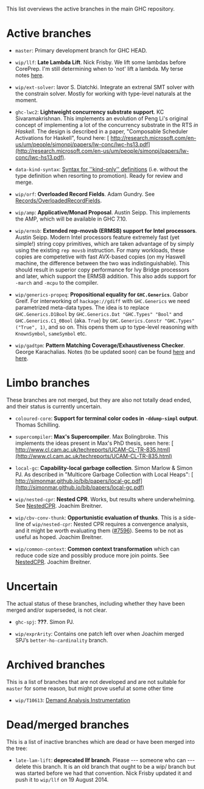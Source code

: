 
This list overviews the active branches in the main GHC repository.


# Active branches


- `master`: Primary development branch for GHC HEAD.

- `wip/llf`: **Late Lambda Lift**.  Nick Frisby. We lift some lambdas before CorePrep. I'm still determining when to 'not' lift a lambda. My terse notes [here](late-lam-lift).

- `wip/ext-solver`: Iavor S. Diatchki.  Integrate an extrenal SMT solver with the constrain solver.  Mostly for working with type-level naturals at the moment.

- `ghc-lwc2`: **Lightweight concurrency substrate support**. KC Sivaramakrishnan. This implements an evolution of Peng Li's original concept of implementing a lot of the concurrency substrate in the RTS *in Haskell*. The design is described in a paper, "Composable Scheduler Activations for Haskell", found here: [
  http://research.microsoft.com/en-us/um/people/simonpj/papers/lw-conc/lwc-hs13.pdf](http://research.microsoft.com/en-us/um/people/simonpj/papers/lw-conc/lwc-hs13.pdf).

- `data-kind-syntax`: [Syntax for ''kind-only'' definitions](ghc-kinds/kinds-without-data) (i.e. without the type definition when resorting to promotion). Ready for review and merge.

- `wip/orf`: **Overloaded Record Fields**. Adam Gundry. See [Records/OverloadedRecordFields](records/overloaded-record-fields).

- `wip/amp`: **Applicative/Monad Proposal**. Austin Seipp. This implements the AMP, which will be available in GHC 7.10.

- `wip/ermsb`: **Extended rep-movsb (ERMSB) support for Intel processors**. Austin Seipp. Modern Intel processors feature extremely fast (yet simple!) string copy primitives, which are taken advantage of by simply using the existing `rep movsb` instruction. For many workloads, these copies are competetive with fast AVX-based copies (on my Haswell machine, the difference between the two was indistinguishable). This should result in superior copy performance for Ivy Bridge processors and later, which support the ERMSB addition. This also adds support for `-march` and `-mcpu` to the compiler.

- `wip/generics-propeq`: **Propositional equality for `GHC.Generics`**. Gabor Greif. For interworking of `hackage://gdiff` with `GHC.Generics` we need parametrized meta-data types. The idea is to replace `GHC.Generics.D1Bool` by `GHC.Generics.Dat "GHC.Types" "Bool"` and `GHC.Generics.C1_0Bool` (aka. `True`) by `GHC.Generics.Constr "GHC.Types" ("True", 1)`, and so on. This opens them up to type-level reasoning with `KnownSymbol`, `sameSymbol` etc.

- `wip/gadtpm`: **Pattern Matching Coverage/Exhaustiveness Checker**. George Karachalias. Notes (to be updated soon) can be found [here](pattern-match-check) and [here](pattern-match-check-implementation).

# Limbo branches



These branches are not merged, but they are also not totally dead ended, and their status is currently uncertain.


- `coloured-core`: **Support for terminal color codes in `-ddump-simpl` output**. Thomas Schilling.

- `supercompiler`: **Max's Supercompiler**. Max Bolingbroke. This implements the ideas present in Max's PhD thesis, seen here: [
  http://www.cl.cam.ac.uk/techreports/UCAM-CL-TR-835.html](http://www.cl.cam.ac.uk/techreports/UCAM-CL-TR-835.html)

- `local-gc`: **Capability-local garbage collection**. Simon Marlow & Simon PJ. As described in "Multicore Garbage Collection with Local Heaps": [
  http://simonmar.github.io/bib/papers/local-gc.pdf](http://simonmar.github.io/bib/papers/local-gc.pdf)

- `wip/nested-cpr`: **Nested CPR**. Works, but results where underwhelming. See [NestedCPR](nested-cpr). Joachim Breitner.

- `wip/cbv-conv-thunk`: **Opportunistic evaluation of thunks**. This is a side-line of `wip/nested-cpr`: Nested CPR requires a convergence analysis, and it might be worth evaluating them ([\#7596](https://gitlab.staging.haskell.org/ghc/ghc/issues/7596)). Seems to be not as useful as hoped. Joachim Breitner.

- `wip/common-context`: **Common context transformation** which can reduce code size and possibly produce more join points. See [NestedCPR](nested-cpr#common-context). Joachim Breitner.

# Uncertain



The actual status of these branches, including whether they have been merged and/or superseded, is not clear.


- `ghc-spj`: **???**. Simon PJ.

- `wip/exprArity`: Contains one patch left over when Joachim merged SPJ’s `better-ho-cardinality` branch.

# Archived branches



This is a list of branches that are not developed and are not suitable for `master` for some reason, but might prove useful at some other time


- `wip/T10613`: [Demand Analysis Instrumentation](commentary/compiler/demand#instrumentation)

# Dead/merged branches



This is a list of inactive branches which are dead or have been merged into the tree:


- `late-lam-lift`: **deprecated llf branch**. Please --- someone who can --- delete this branch. It is an old branch that ought to be a wip/ branch but was started before we had that convention. Nick Frisby updated it and push it to `wip/llf` on 19 August 2014.
